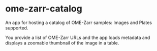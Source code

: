 
# ome-zarr-catalog

An app for hosting a catalog of OME-Zarr samples: Images and Plates supported.

You provide a list of OME-Zarr URLs and the app loads metadata and displays a
zoomable thumbnail of the image in a table.

